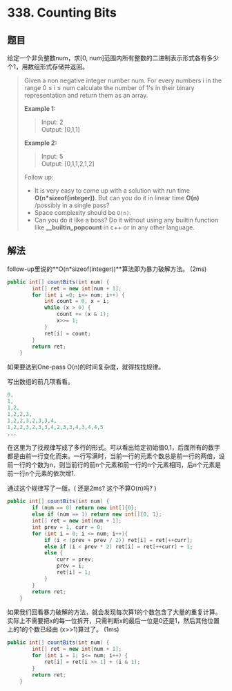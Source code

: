 # 338. Counting Bits

## 题目

给定一个非负整数num，求[0, num]范围内所有整数的二进制表示形式各有多少个1，用数组形式存储并返回。

>Given a non negative integer number num. For every numbers i in the range 0 ≤ i ≤ num calculate the number of 1's in their binary representation and return them as an array.
>
>**Example 1:**
>
>>Input: 2  
>>Output: [0,1,1]  
>
>**Example 2:**
>
>>Input: 5  
>>Output: [0,1,1,2,1,2]
>
>Follow up:
>
> - It is very easy to come up with a solution with run time **O(n*sizeof(integer))**. But can you do it in linear time **O(n)** /possibly in a single pass?
> - Space complexity should be `O(n)`.
> - Can you do it like a boss? Do it without using any builtin function like **__builtin_popcount** in c++ or in any other language.

## 解法

follow-up里说的**O(n*sizeof(integer))**算法即为暴力破解方法。 (2ms)

```java
public int[] countBits(int num) {
        int[] ret = new int[num + 1];
        for (int i =0; i<= num; i++) {
            int count = 0, x = i;
            while (x > 0) {
                count += (x & 1);
                x>>= 1;
            }
            ret[i] = count;
        }
        return ret;
    }
```

如果要达到One-pass O(n)的时间复杂度，就得找找规律。

写出数组的前几项看看。

```java
0,
1,
1,2,
1,2,2,3,
1,2,2,3,2,3,3,4,
1,2,2,3,2,3,3,4,2,3,3,4,3,4,4,5
...
```

在这里为了找规律写成了多行的形式。可以看出给定初始值0,1，后面所有的数字都是由前一行变化而来。一行写满时，当前一行的元素个数总是前一行的两倍，设前一行的个数为n，则当前行的前n个元素和前一行的n个元素相同，后n个元素是前一行n个元素的依次增1.

通过这个规律写了一版。( 还是2ms? 这个不算O(n)吗? )

```java
public int[] countBits(int num) {
        if (num == 0) return new int[]{0};
        else if (num == 1) return new int[]{0, 1};
        int[] ret = new int[num + 1];
        int prev = 1, curr = 0;
        for (int i = 0; i <= num; i++){
            if (i < (prev + prev / 2)) ret[i] = ret[++curr];
            else if (i < prev * 2) ret[i] = ret[++curr] + 1;
            else {
                curr = prev;
                prev = i;
                ret[i] = 1;
            }
        }
        return ret;
    }
```

如果我们回看暴力破解的方法，就会发现每次算1的个数包含了大量的重复计算。实际上不需要把x的每一位拆开，只需判断x的最后一位是0还是1，然后其他位置上的1的个数已经由 (x>>1)算过了。 (1ms)

```java
public int[] countBits(int num) {
        int[] ret = new int[num + 1];
        for (int i = 1; i<= num; i++) {
            ret[i] = ret[i >> 1] + (i & 1);
        }
        return ret;
    }
```
